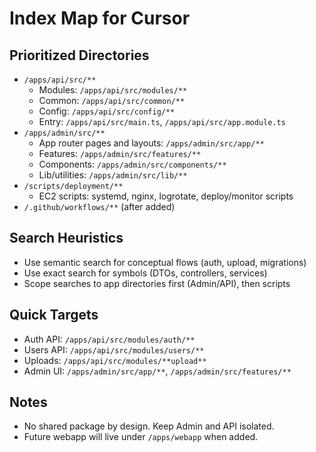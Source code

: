 # Index Map for Cursor

## Prioritized Directories
- `/apps/api/src/**`
  - Modules: `/apps/api/src/modules/**`
  - Common: `/apps/api/src/common/**`
  - Config: `/apps/api/src/config/**`
  - Entry: `/apps/api/src/main.ts`, `/apps/api/src/app.module.ts`
- `/apps/admin/src/**`
  - App router pages and layouts: `/apps/admin/src/app/**`
  - Features: `/apps/admin/src/features/**`
  - Components: `/apps/admin/src/components/**`
  - Lib/utilities: `/apps/admin/src/lib/**`
- `/scripts/deployment/**`
  - EC2 scripts: systemd, nginx, logrotate, deploy/monitor scripts
- `/.github/workflows/**` (after added)

## Search Heuristics
- Use semantic search for conceptual flows (auth, upload, migrations)
- Use exact search for symbols (DTOs, controllers, services)
- Scope searches to app directories first (Admin/API), then scripts

## Quick Targets
- Auth API: `/apps/api/src/modules/auth/**`
- Users API: `/apps/api/src/modules/users/**`
- Uploads: `/apps/api/src/modules/**upload**`
- Admin UI: `/apps/admin/src/app/**`, `/apps/admin/src/features/**`

## Notes
- No shared package by design. Keep Admin and API isolated.
- Future webapp will live under `/apps/webapp` when added.

